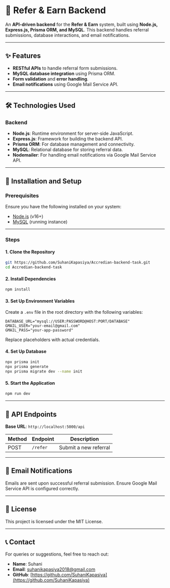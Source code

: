 # 📢 Refer & Earn Backend

An **API-driven backend** for the **Refer & Earn** system, built using **Node.js, Express.js, Prisma ORM, and MySQL**. This backend handles referral submissions, database interactions, and email notifications.

---

## ✨ Features

- **RESTful APIs** to handle referral form submissions.
- **MySQL database integration** using Prisma ORM.
- **Form validation** and **error handling**.
- **Email notifications** using Google Mail Service API.

---

## 🛠️ Technologies Used

### **Backend**
- **Node.js**: Runtime environment for server-side JavaScript.
- **Express.js**: Framework for building the backend API.
- **Prisma ORM**: For database management and connectivity.
- **MySQL**: Relational database for storing referral data.
- **Nodemailer**: For handling email notifications via Google Mail Service API.

---

## 🚀 Installation and Setup

### **Prerequisites**
Ensure you have the following installed on your system:
- [Node.js](https://nodejs.org/) (v16+)
- [MySQL](https://www.mysql.com/) (running instance)

---

### **Steps**

#### 1. Clone the Repository
```bash
git https://github.com/SuhaniKapasiya/Accredian-backend-task.git
cd Accredian-backend-task
```

#### 2. Install Dependencies
```bash
npm install
```

#### 3. Set Up Environment Variables
Create a `.env` file in the root directory with the following variables:
```env
DATABASE_URL="mysql://USER:PASSWORD@HOST:PORT/DATABASE"
GMAIL_USER="your-email@gmail.com"
GMAIL_PASS="your-app-password"

```
Replace placeholders with actual credentials.

#### 4. Set Up Database
```bash
npx prisma init
npx prisma generate
npx prisma migrate dev --name init
```

#### 5. Start the Application
```bash
npm run dev
```

---

## 🔗 API Endpoints

**Base URL**: `http://localhost:5000/api`

| Method | Endpoint      | Description                         |
|--------|-------------|-------------------------------------|
| POST   | `/refer`    | Submit a new referral               |


---

## 📧 Email Notifications

Emails are sent upon successful referral submission. Ensure Google Mail Service API is configured correctly.

---

## 📜 License

This project is licensed under the MIT License.

---

## 📞 Contact

For queries or suggestions, feel free to reach out:
- **Name**: Suhani
- **Email**: [suhanikapasiya2018@gmail.com](mailto:suhanikapasiya2018@gmail.com)
- **GitHub**: [https://github.com/SuhaniKapasiya](https://github.com/SuhaniKapasiya)


